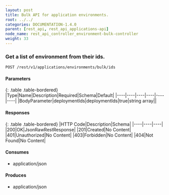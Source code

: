 ```yaml
---
layout: post
title: Bulk API for application environments.
root: ../../
categories: DOCUMENTATION-1.4.0
parent: [rest_api, rest_api_applications-api]
node_name: rest_api_controller_environment-bulk-controller
weight: 33
---
```


### Get a list of environment from their ids.
```
POST /rest/v1/applications/environments/bulk/ids
```

#### Parameters

{: .table .table-bordered}
|Type|Name|Description|Required|Schema|Default|
|----|----|----|----|----|----|
|BodyParameter|deploymentIds|deploymentIds|true|string array||


#### Responses

{: .table .table-bordered}
|HTTP Code|Description|Schema|
|----|----|----|
|200|OK|JsonRawRestResponse|
|201|Created|No Content|
|401|Unauthorized|No Content|
|403|Forbidden|No Content|
|404|Not Found|No Content|


#### Consumes

* application/json

#### Produces

* application/json

